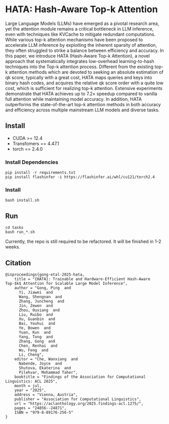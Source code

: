 # HATA: Hash-Aware Top-k Attention

Large Language Models (LLMs) have emerged as a pivotal research area, yet the attention module remains a critical bottleneck in LLM inference, even with techniques like KVCache to mitigate redundant computations. While various top-k attention mechanisms have been proposed to accelerate LLM inference by exploiting the inherent sparsity of attention, they often struggled to strike a balance between efficiency and accuracy. In this paper, we introduce HATA (Hash-Aware Top-k Attention), a novel approach that systematically integrates low-overhead learning-to-hash techniques into the Top-k attention process. Different from the existing top-k attention methods which are devoted to seeking an absolute estimation of qk score, typically with a great cost, HATA maps queries and keys into binary hash codes, and acquires the relative qk score order with a quite low cost, which is sufficient for realizing top-k attention. Extensive experiments demonstrate that HATA achieves up to 7.2× speedup compared to vanilla full attention while maintaining model accuracy. In addition, HATA outperforms the state-of-the-art top-k attention methods in both accuracy and efficiency across multiple mainstream LLM models and diverse tasks.



## Install

* CUDA >= 12.4
* Transfomers == 4.47.1
* torch == 2.4.0

### Install Dependencies

```shell
pip install -r requirements.txt
pip install flashinfer -i https://flashinfer.ai/whl/cu121/torch2.4
```

### Install

```shell
bash install.sh
```

## Run

```shell
cd tasks
bash run_*.sh
```

Currently, the repo is still required to be refactored. It will be finished in 1-2 weeks.

## Citation

```shell
@inproceedings{gong-etal-2025-hata,
    title = "{HATA}: Trainable and Hardware-Efficient Hash-Aware Top-$k$ Attention for Scalable Large Model Inference",
    author = "Gong, Ping  and
      Yi, Jiawei  and
      Wang, Shengnan  and
      Zhang, Juncheng  and
      Jin, Zewen  and
      Zhou, Ouxiang  and
      Liu, Ruibo  and
      Xu, Guanbin  and
      Bai, Youhui  and
      Ye, Bowen  and
      Yuan, Kun  and
      Yang, Tong  and
      Zhang, Gong  and
      Chen, Renhai  and
      Wu, Feng  and
      Li, Cheng",
    editor = "Che, Wanxiang  and
      Nabende, Joyce  and
      Shutova, Ekaterina  and
      Pilehvar, Mohammad Taher",
    booktitle = "Findings of the Association for Computational Linguistics: ACL 2025",
    month = jul,
    year = "2025",
    address = "Vienna, Austria",
    publisher = "Association for Computational Linguistics",
    url = "https://aclanthology.org/2025.findings-acl.1275/",
    pages = "24856--24871",
    ISBN = "979-8-89176-256-5"
}
```

